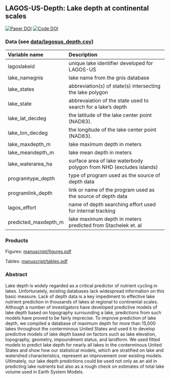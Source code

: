 
<!-- README.md is generated from README.Rmd. Please edit that file -->

## LAGOS-US-Depth: Lake depth at continental scales

[![Paper DOI](https://img.shields.io/badge/Paper-DOI-blue.svg)]()
[![Code
DOI](https://zenodo.org/badge/123951266.svg)](https://zenodo.org/badge/latestdoi/123951266)

### Data (see [data/lagosus\_depth.csv]())

| Variable name          | Description                                                        |
| :--------------------- | :----------------------------------------------------------------- |
| lagoslakeid            | unique lake identifier developed for LAGOS-US                      |
| lake\_namegnis         | lake name from the gnis database                                   |
| lake\_states           | abbreviation(s) of state(s) intersecting the lake polygon          |
| lake\_state            | abbrevaiation of the state used to search for a lake’s depth       |
| lake\_lat\_decdeg      | the latitude of the lake center point (NAD83).                     |
| lake\_lon\_decdeg      | the longitude of the lake center point (NAD83).                    |
| lake\_maxdepth\_m      | lake maximum depth in meters                                       |
| lake\_meandepth\_m     | lake mean depth in meters                                          |
| lake\_waterarea\_ha    | surface area of lake waterbody polygon from NHD (excludes islands) |
| programtype\_depth     | type of program used as the source of depth data                   |
| programlink\_depth     | link or name of the program used as the source of depth data       |
| lagos\_effort          | name of depth searching effort used for internal tracking          |
| predicted\_maxdepth\_m | lake maximum depth in meters predicted from Stachelek et. al       |

### Products

Figures: [manuscript/figures.pdf](manuscript/figures.pdf)

Tables: [manuscript/tables.pdf](manuscript/tables.pdf)

### Abstract

Lake depth is widely regarded as a critical predictor of nutrient
cycling in lakes. Unfortunately, existing databases lack widespread
information on this basic measure. Lack of depth data is a key
impediment to effective lake nutrient prediction in thousands of lakes
at regional to continental scales. Although a number of investigators
have developed predictive models of lake depth based on topography
surrounding a lake, predictions from such models have proved to be
fairly imprecise. To improve prediction of lake depth, we compiled a
database of maximum depth for more than 15,000 lakes throughout the
conterminous United States and used it to develop predictive models of
lake depth based on factors such as lake elevation, topography,
geometry, impoundment status, and landform. We used fitted models to
predict lake depth for nearly all lakes in the conterminous United
States and show how our statistical models, which are stratified on lake
and watershed characteristics, represent an improvement over existing
models. Ultimately, our lake depth predictions could be used not only as
an aid in predicting lake nutrients but also as a rough check on
estimates of total lake volume used in Earth System Models.
